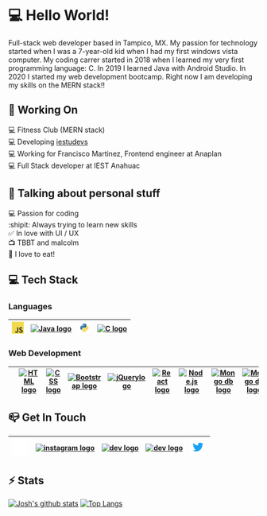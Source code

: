 
# :computer: Hello World! 

Full-stack web developer based in Tampico, MX. My passion for technology started when I was a 7-year-old kid when I had my first windows vista computer. My coding carrer started in 2018 when I learned my very first programming language: C. In 2019 I learned Java with Android Studio. In 2020 I started my web development bootcamp. Right now I am developing my skills on the MERN stack!! 

## :briefcase: Working On
:computer: Fitness Club (MERN stack)<br>
:computer: Developing [iestudevs](https://iestudevs.com) <br>
:computer: Working for Francisco Martinez, Frontend engineer at Anaplan<br>
:computer: Full Stack developer at IEST Anahuac<br>

## :boy: Talking about personal stuff
:computer: Passion for coding<br>
:shipit: Always trying to learn new skills<br>
:white_check_mark: In love with UI / UX<br>
:tv: TBBT and malcolm<br>
:pizza: I love to eat!<br>

## :computer: Tech Stack

### Languages
| [<img src="https://raw.githubusercontent.com/github/explore/80688e429a7d4ef2fca1e82350fe8e3517d3494d/topics/javascript/javascript.png" alt="Js logo" width="24">](https://developer.mozilla.org/en-US/docs/Web/JavaScript)  | [<img src="https://sdc.csc.ncsu.edu/img/techres/java-logo.svg" alt="Java logo" width="24">](https://www.java.com/es/) |  [<img src="https://raw.githubusercontent.com/github/explore/80688e429a7d4ef2fca1e82350fe8e3517d3494d/topics/python/python.png" alt="Python logo" width="24">](https://www.python.org/)| [<img src="https://www.pinclipart.com/picdir/middle/396-3965857_c-c-programming-language-logo-clipart.png" alt="C logo" width="28">](https://es.wikipedia.org/wiki/C)
|---|---|---|---|

### Web Development
| [<img src="https://raw.githubusercontent.com/github/explore/80688e429a7d4ef2fca1e82350fe8e3517d3494d/topics/javascript/javascript.png" alt="Js logo" width="24">](https://github.com/josh231101/EJS-Blog-Web-Page) | [<img src="https://www.w3.org/html/logo/downloads/HTML5_Badge_512.png" alt="HTML logo" width="24">](https://github.com/josh231101/EJS-Blog-Web-Page) | [<img src="https://i0.pngocean.com/files/893/87/686/cascading-style-sheets-logo-clip-art-css3-html-css3-logo.jpg" alt="CSS logo" width="24">](https://github.com/josh231101/EJS-Blog-Web-Page) | [<img src="https://upload.wikimedia.org/wikipedia/commons/thumb/b/b2/Bootstrap_logo.svg/480px-Bootstrap_logo.svg.png" alt="Bootstrap logo" width="24">](https://github.com/josh231101/EJS-Blog-Web-Page) | [<img src="https://blog.artegrafico.net/wp-content/uploads/2019/02/jQuery-logo.png" alt="jQuerylogo" width="24">](https://github.com/josh231101/EJS-Blog-Web-Page)  |  [<img src="https://brianiswinston.github.io/PortfolioWebsite/images/react-hexagon.png" alt="React logo" width="24">](https://github.com/josh231101/Netflix-clone) | [<img src="https://www.altiria.com.mx/wp-content/uploads//2017/03/node-logo.jpg" alt="Node.js logo" width="24">](https://github.com/josh231101/EJS-Blog-Web-Page) | [<img src="https://i.dlpng.com/static/png/468328_preview.png" alt="Mongo db logo" width="24">](https://github.com/josh231101/EJS-Blog-Web-Page) | [<img src="https://miro.medium.com/max/961/1*8w2sRdiOVgk5S4uaSWWuKw.png" alt="Mongo db logo" width="40">](https://github.com/josh231101/EJS-Blog-Web-Pagel) | [<img src="https://geekytheory.com//assets/images/icons/technologies/express.png" alt="Express logo" width="40">](https://github.com/josh231101/EJS-Blog-Web-Page) | [<img src="https://encrypted-tbn0.gstatic.com/images?q=tbn%3AANd9GcR6J_h1qiqCZLDqx9iwDntjRQbU988SWjsrCZJPGYIotPAEAZ_S4SpwPBNMP1QaAoZZk7kjklNWAyM7HNsUBYxHbU1Mr86WfLcrQfkq&usqp=CAU&ec=45682163" alt="Express logo" width="40">](https://github.com/josh231101/EJS-Blog-Web-Page)
|---|---|---|---|---|---|---|---|---|---|---|




## :mailbox_closed: Get In Touch

| [<img src="https://raw.githubusercontent.com/Delta456/Delta456/master/img/github.png" alt="github logo" width="34">](https://github.com/josh231101) | [<img src="https://raw.githubusercontent.com/Delta456/Delta456/master/img/instagram.jpg" alt="instagram logo" width="24">](https://www.instagram.com/josue_arag) | [<img src="https://raw.githubusercontent.com/Delta456/Delta456/master/img/dev.png" alt="dev logo" width="24">](https://heyiamjosue.me/)| [<img src="https://lh3.googleusercontent.com/fqYJHtyzZzA4vacRzeJoB93QNvA5-mvR-8UB5oVLxdYDSTpfLp_KgYD4IqVGJUgFEJo" alt="dev logo" width="24">](https://www.linkedin.com/in/josue-david-arreola-aguilera-4490301a0/) | [<img src="https://raw.githubusercontent.com/Delta456/Delta456/master/img/twitter.png" alt="twitter logo" width="34">](https://twitter.com/Josuearreola7) 
|---|---|---|---|---|
## :zap: Stats 
[![Josh's github stats](https://github-readme-stats.vercel.app/api?username=josh231101)](https://github.com/anuraghazra/github-readme-stats) [![Top Langs](https://github-readme-stats.vercel.app/api/top-langs/?username=josh231101&layout=compact)](https://github.com/anuraghazra/github-readme-stats) 

